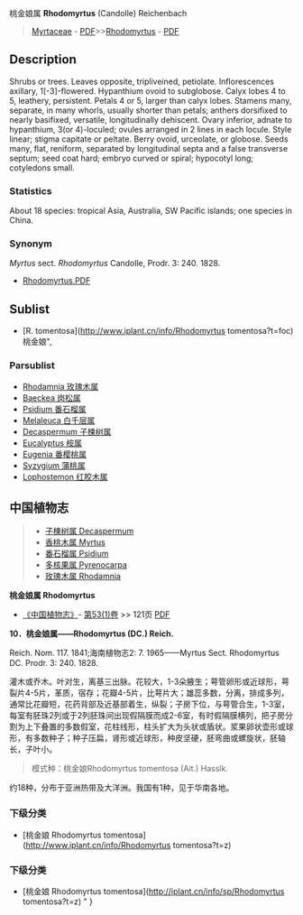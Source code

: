 桃金娘属 **Rhodomyrtus** (Candolle) Reichenbach

> [Myrtaceae](http://www.iplant.cn/info/Myrtaceae?t=foc) - [PDF](http://www.iplant.cn/foc/pdf/Myrtaceae.pdf)>>[Rhodomyrtus](http://www.iplant.cn/info/Rhodomyrtus?t=foc) - [PDF](http://www.iplant.cn/foc/pdf/Rhodomyrtus.pdf)

## Description

Shrubs or trees. Leaves opposite, tripliveined, petiolate. Inflorescences axillary, 1[-3]-flowered. Hypanthium ovoid to subglobose. Calyx lobes 4 to 5, leathery, persistent. Petals 4 or 5, larger than calyx lobes. Stamens many, separate, in many whorls, usually shorter than petals; anthers dorsifixed to nearly basifixed, versatile, longitudinally dehiscent. Ovary inferior, adnate to hypanthium, 3(or 4)-loculed; ovules arranged in 2 lines in each locule. Style linear; stigma capitate or peltate. Berry ovoid, urceolate, or globose. Seeds many, flat, reniform, separated by longitudinal septa and a false transverse septum; seed coat hard; embryo curved or spiral; hypocotyl long; cotyledons small.

### Statistics
About 18 species: tropical Asia, Australia, SW Pacific islands; one species in China.

### Synonym
*Myrtus* sect. *Rhodomyrtus* Candolle, Prodr. 3: 240. 1828.

* [Rhodomyrtus.PDF](http://www.iplant.cn/foc/pdf/Rhodomyrtus.pdf)
## Sublist
* [R.  tomentosa](http://www.iplant.cn/info/Rhodomyrtus tomentosa?t=foc) 桃金娘",

### Parsublist

* [Rhodamnia  玫瑰木属](http://www.iplant.cn/info/Rhodamnia?t=foc)
* [Baeckea  岗松属](http://www.iplant.cn/info/Baeckea?t=foc)
* [Psidium  番石榴属](http://www.iplant.cn/info/Psidium?t=foc)
* [Melaleuca  白千层属](http://www.iplant.cn/info/Melaleuca?t=foc)
* [Decaspermum  子楝树属](http://www.iplant.cn/info/Decaspermum?t=foc)
* [Eucalyptus  桉属](http://www.iplant.cn/info/Eucalyptus?t=foc)
* [Eugenia  番樱桃属](http://www.iplant.cn/info/Eugenia?t=foc)
* [Syzygium  蒲桃属](http://www.iplant.cn/info/Syzygium?t=foc)
* [Lophostemon  红胶木属](http://www.iplant.cn/info/Lophostemon?t=foc)

## 中国植物志

> * [子楝树属  Decaspermum](http://www.iplant.cn/info/Decaspermum?t=z)
> * [香桃木属  Myrtus](http://www.iplant.cn/info/Myrtus?t=z)
> * [番石榴属  Psidium](http://www.iplant.cn/info/Psidium?t=z)
> * [多核果属  Pyrenocarpa](http://www.iplant.cn/info/Pyrenocarpa?t=z)
> * [玫瑰木属  Rhodamnia](http://www.iplant.cn/info/Rhodamnia?t=z)

**桃金娘属 Rhodomyrtus**

* [《中国植物志》](http://www.iplant.cn/frps)- [第53(1)卷](http://www.iplant.cn/frps/vol/53(1)) >> 121页 [PDF](http://www.iplant.cn/frps/pdf/53(1)/121y.pdf)

**10．桃金娘属——Rhodomyrtus (DC.) Reich.**

Reich. Nom. 117. 1841;海南植物志2: 7. 1965——Myrtus Sect. Rhodomyrtus DC. Prodr. 3: 240. 1828.

灌木或乔木。叶对生，离基三出脉。花较大，1-3朵腋生；萼管卵形或近球形，萼裂片4-5片，革质，宿存；花瓣4-5片，比萼片大；雄蕊多数，分离，排成多列，通常比花瓣短，花药背部及近基部着生，纵裂；子房下位，与萼管合生，1-3室，每室有胚珠2列或于2列胚珠间出现假隔膜而成2-6室，有时假隔膜横列，把子房分割为上下叠置的多数假室，花柱线形，柱头扩大为头状或盾状。浆果卵状壶形或球形，有多数种子；种子压扁，肾形或近球形，种皮坚硬，胚弯曲或螺旋状，胚轴长，子叶小。

> 模式种：桃金娘Rhodomyrtus tomentosa (Ait.) Hasslk.

约18种，分布于亚洲热带及大洋洲。我国有1种，见于华南各地。

### 下级分类
* [桃金娘  Rhodomyrtus tomentosa](http://www.iplant.cn/info/Rhodomyrtus tomentosa?t=z)

### 下级分类
* [桃金娘  Rhodomyrtus tomentosa](http://iplant.cn/info/sp/Rhodomyrtus tomentosa?t=z)
"
}